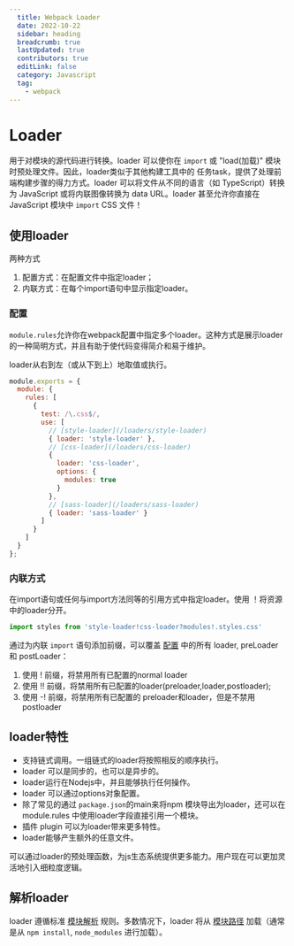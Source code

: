 ```yaml
---
  title: Webpack Loader
  date: 2022-10-22
  sidebar: heading
  breadcrumb: true
  lastUpdated: true
  contributors: true
  editLink: false
  category: Javascript
  tag:
    - webpack
---
```


# Loader

用于对模块的源代码进行转换。loader 可以使你在 `import` 或 "load(加载)" 模块时预处理文件。因此，loader类似于其他构建工具中的 任务task，提供了处理前端构建步骤的得力方式。loader 可以将文件从不同的语言（如 TypeScript）转换为 JavaScript 或将内联图像转换为 data URL。loader 甚至允许你直接在 JavaScript 模块中 `import` CSS 文件！



## 使用loader

两种方式

1. 配置方式：在配置文件中指定loader；
2. 内联方式：在每个import语句中显示指定loader。



### 配置

`module.rules`允许你在webpack配置中指定多个loader。这种方式是展示loader的一种简明方式，并且有助于使代码变得简介和易于维护。

loader从右到左（或从下到上）地取值或执行。

```js
module.exports = {
  module: {
    rules: [
      {
        test: /\.css$/,
        use: [
          // [style-loader](/loaders/style-loader)
          { loader: 'style-loader' },
          // [css-loader](/loaders/css-loader)
          {
            loader: 'css-loader',
            options: {
              modules: true
            }
          },
          // [sass-loader](/loaders/sass-loader)
          { loader: 'sass-loader' }
        ]
      }
    ]
  }
};
```

### 内联方式

在import语句或任何与import方法同等的引用方式中指定loader。使用 ！将资源中的loader分开。

```js
import styles from 'style-loader!css-loader?modules!.styles.css'
```

通过为内联 `import` 语句添加前缀，可以覆盖 [配置](https://webpack.docschina.org/configuration) 中的所有 loader, preLoader 和 postLoader：

1. 使用 ! 前缀，将禁用所有已配置的normal loader
2. 使用 !! 前缀，将禁用所有已配置的loader(preloader,loader,postloader);
3. 使用 -! 前缀，将禁用所有已配置的 preloader和loader，但是不禁用 postloader



## loader特性

- 支持链式调用。一组链式的loader将按照相反的顺序执行。
- loader 可以是同步的，也可以是异步的。
- loader运行在Nodejs中，并且能够执行任何操作。
- loader 可以通过options对象配置。
- 除了常见的通过 `package.json`的main来将npm 模块导出为loader，还可以在 module.rules 中使用loader字段直接引用一个模块。
- 插件 plugin 可以为loader带来更多特性。
- loader能够产生额外的任意文件。

可以通过loader的预处理函数，为js生态系统提供更多能力。用户现在可以更加灵活地引入细粒度逻辑。



## 解析loader

loader 遵循标准 [模块解析](https://webpack.docschina.org/concepts/module-resolution/) 规则。多数情况下，loader 将从 [模块路径](https://webpack.docschina.org/concepts/module-resolution/#module-paths) 加载（通常是从 `npm install`, `node_modules` 进行加载）。